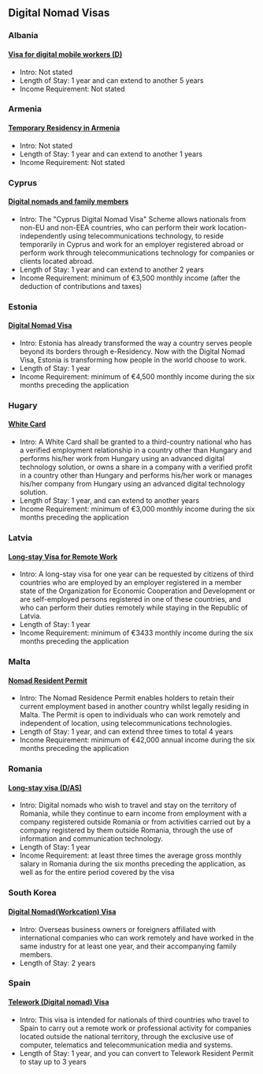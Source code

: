## Digital Nomad Visas

### Albania

#### [Visa for digital mobile workers (D)](https://e-visa.al/apply)

- Intro: Not stated
- Length of Stay: 1 year and can extend to another 5 years
- Income Requirement: Not stated

### Armenia

#### [Temporary Residency in Armenia](https://www.mfa.am/en/residency/)

- Intro: Not stated
- Length of Stay: 1 year and can extend to another 1 years
- Income Requirement: Not stated

### Cyprus

#### [Digital nomads and family members](https://www.moi.gov.cy/moi/CRMD/crmd.nsf/All/BF9908B541BFF7D3C22587EA003CD306)

- Intro: The "Cyprus Digital Nomad Visa" Scheme allows nationals from non-EU and non-EEA countries, who can perform their work location-independently using telecommunications technology, to reside temporarily in Cyprus and work for an employer registered abroad or perform work through telecommunications technology for companies or clients located abroad.
- Length of Stay: 1 year and can extend to another 2 years
- Income Requirement: minimum of €3,500 monthly income (after the deduction of contributions and taxes)

### Estonia

#### [Digital Nomad Visa](https://www.e-resident.gov.ee/nomadvisa/)

- Intro: Estonia has already transformed the way a country serves people beyond its borders through e-⁠Residency. Now with the Digital Nomad Visa, Estonia is transforming how people in the world choose to work.
- Length of Stay: 1 year
- Income Requirement: minimum of €4,500 monthly income during the six months preceding the application

### Hugary

#### [White Card](http://www.bmbah.hu/index.php?option=com_k2&view=item&id=2241)

- Intro: A White Card shall be granted to a third-country national who has a verified employment relationship in a country other than Hungary and performs his/her work from Hungary using an advanced digital technology solution, or owns a share in a company with a verified profit in a country other than Hungary and performs his/her work or manages his/her company from Hungary using an advanced digital technology solution.
- Length of Stay: 1 year, and can extend to another years 
- Income Requirement: minimum of €3,000 monthly income during the six months preceding the application

### Latvia

#### [Long-stay Visa for Remote Work](https://www.pmlp.gov.lv/en/article/obtaining-long-stay-visa-remote-work)

- Intro: A long-stay visa for one year can be requested by citizens of third countries who are employed by an employer registered in a member state of the Organization for Economic Cooperation and Development or are self-employed persons registered in one of these countries, and who can perform their duties remotely while staying in the Republic of Latvia.
- Length of Stay: 1 year
- Income Requirement: minimum of €3433 monthly income during the six months preceding the application

### Malta

#### [Nomad Resident Permit](https://nomad.residencymalta.gov.mt/)

- Intro: The Nomad Residence Permit enables holders to retain their current employment based in another country whilst legally residing in Malta. The Permit is open to individuals who can work remotely and independent of location, using telecommunications technologies.
- Length of Stay: 1 year, and can extend three times to total 4 years 
- Income Requirement: minimum of €42,000 annual income during the six months preceding the application

### Romania

#### [Long-stay visa (D/AS) ](https://www.mae.ro/en/node/2054?page=5)

- Intro: Digital nomads who wish to travel and stay on the territory of Romania, while they continue to earn income from employment with a company registered outside Romania or from activities carried out by a company registered by them outside Romania, through the use of information and communication technology.
- Length of Stay: 1 year 
- Income Requirement: at least three times the average gross monthly salary in Romania during the six months preceding the application, as well as for the entire period covered by the visa

### South Korea

#### [Digital Nomad(Workcation) Visa](https://www.immigration.go.kr/immigration_eng/1832/subview.do?enc=Zm5jdDF8QEB8JTJGYmJzJTJGaW1taWdyYXRpb25fZW5nJTJGMjI5JTJGNTgwMTc5JTJGYXJ0Y2xWaWV3LmRvJTNG)

- Intro: Overseas business owners or foreigners affiliated with international companies who can work remotely and have worked in the same industry for at least one year, and their accompanying family members.
- Length of Stay: 2 years

### Spain

#### [Telework (Digital nomad) Visa](https://www.exteriores.gob.es/Consulados/washington/en/ServiciosConsulares/Paginas/Consular/Telework-visa.aspx)

- Intro: This visa is intended for nationals of third countries who travel to Spain to carry out a remote work or professional activity for companies located outside the national territory, through the exclusive use of computer, telematics and telecommunication media and systems.
- Length of Stay: 1 year, and you can convert to Telework Resident Permit to stay up to 3 years

